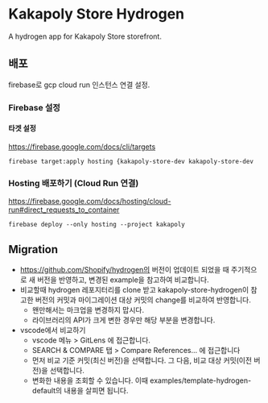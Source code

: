 # Kakapoly Store Hydrogen

A hydrogen app for Kakapoly Store storefront.

## 배포

firebase로 gcp cloud run 인스턴스 연결 설정.

### Firebase 설정

#### 타겟 설정

https://firebase.google.com/docs/cli/targets

```
firebase target:apply hosting {kakapoly-store-dev kakapoly-store-dev
```

### Hosting 배포하기 (Cloud Run 연결)

https://firebase.google.com/docs/hosting/cloud-run#direct_requests_to_container

```
firebase deploy --only hosting --project kakapoly
```

## Migration

- https://github.com/Shopify/hydrogen의 버전이 업데이트 되었을 때 주기적으로 새 버전을 반영하고, 변경된 example을 참고하여 비교합니다.
- 비교할때 hydrogen 레포지터리를 clone 받고 kakapoly-store-hydrogen이 참고한 버전의 커밋과 마이그레이션 대상 커밋의 change를 비교하여 반영합니다.
  - 왠만해서는 마크업을 변경하지 맙시다.
  - 라이브러리의 API가 크게 변한 경우만 해당 부분을 변경합니다.
- vscode에서 비교하기
  - vscode 메뉴 > GitLens 에 접근합니다.
  - SEARCH & COMPARE 탭 > Compare References... 에 접근합니다
  - 먼저 비교 기준 커밋(최신 버전)을 선택합니다. 그 다음, 비교 대상 커밋(이전 버전)을 선택합니다.
  - 변화한 내용을 조회할 수 있습니다. 이때 examples/template-hydrogen-default의 내용을 살피면 됩니다.
